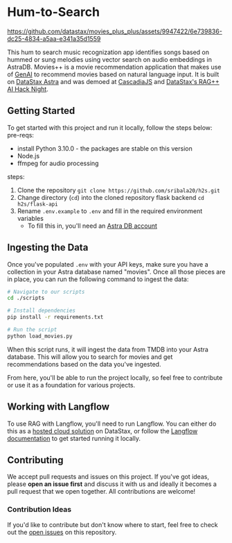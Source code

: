 # Hum-to-Search

https://github.com/datastax/movies_plus_plus/assets/9947422/6e739836-dc25-4834-a5aa-e341a35d1559

This hum to search music recognization app identifies songs based on hummed or sung melodies using vector search on audio embeddings in AstraDB. 
Movies++ is a movie recommendation application that makes use of [GenAI](https://en.wikipedia.org/wiki/Generative_artificial_intelligence) to recommend movies based on natural language input. It is built on [DataStax Astra](https://astra.datastax.com/) and was demoed at [CascadiaJS](https://www.youtube.com/live/HfsNGyDQtJ4?si=XzDN5lzEcmIXncJ7&t=30203) and [DataStax's RAG++ AI Hack Night](https://www.datastax.com/events/rag-plus-plus-ai-hack-night-june-2024).

## Getting Started

To get started with this project and run it locally, follow the steps below:
pre-reqs:
* install Python 3.10.0 - the packages are stable on this version
* Node.js
* ffmpeg for audio processing

steps:
1. Clone the repository `git clone https://github.com/sribala20/h2s.git`
2. Change directory (`cd`) into the cloned repository flask backend `cd h2s/flask-api`
3. Rename `.env.example` to `.env` and fill in the required environment variables
   - To fill this in, you'll need an [Astra DB account](https://astra.datastax.com/)

## Ingesting the Data

Once you've populated `.env` with your API keys, make sure you have a collection in your Astra database named "movies". Once all those pieces are in place, you can run the following command to ingest the data:

```bash
# Navigate to our scripts
cd ./scripts

# Install dependencies
pip install -r requirements.txt

# Run the script
python load_movies.py
```

When this script runs, it will ingest the data from TMDB into your Astra database. This will allow you to search for movies and get recommendations based on the data you've ingested.

From here, you'll be able to run the project locally, so feel free to contribute or use it as a foundation for various projects.

## Working with Langflow

To use RAG with Langflow, you'll need to run Langflow. You can either do this as a [hosted cloud solution](https://langflow.datastax.com) on DataStax, or follow the [Langflow documentation](https://docs.langflow.org/) to get started running it locally.

## Contributing

We accept pull requests and issues on this project. If you've got ideas, please **open an issue first** and discuss it with us and ideally it becomes a pull request that we open together. All contributions are welcome!

### Contribution Ideas

If you'd like to contribute but don't know where to start, feel free to check out the [open issues](https://github.com/datastax/movies_plus_plus/issues) on this repository.
